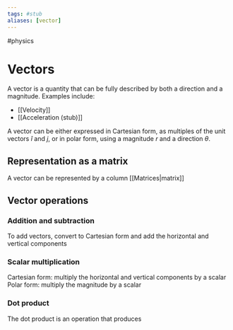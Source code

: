 ```yaml
---
tags: #stub 
aliases: [vector]
---
```


#physics 

# Vectors

A vector is a quantity that can be fully described by both a direction and a magnitude. Examples include:
- [[Velocity]]
- [[Acceleration (stub)]]

A vector can be either expressed in Cartesian form, as multiples of the unit vectors $\hat{i}$ and $j$, or in polar form, using a magnitude $r$ and a direction $\theta$.

## Representation as a matrix
A vector can be represented by a column [[Matrices|matrix]]

## Vector operations
### Addition and subtraction
To add vectors, convert to Cartesian form and add the horizontal and vertical components

### Scalar multiplication
Cartesian form: multiply the horizontal and vertical components by a scalar
Polar form: multiply the magnitude by a scalar

### Dot product
The dot product is an operation that produces 